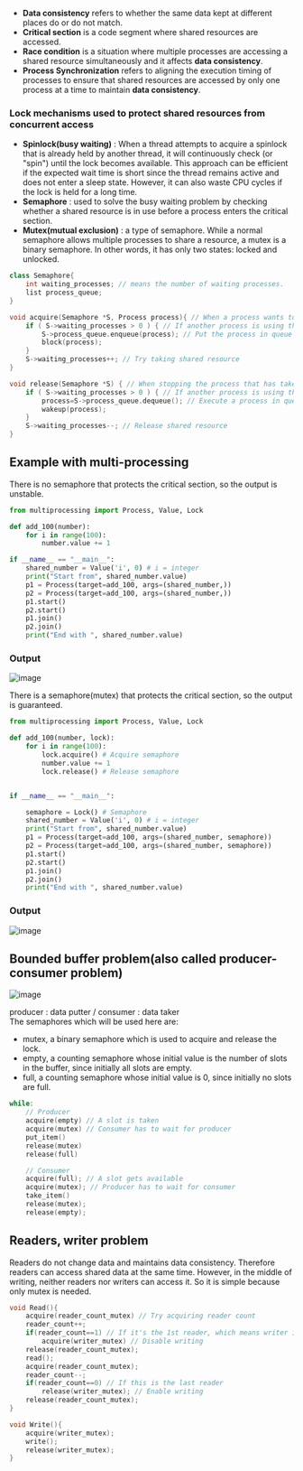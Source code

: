 - **Data consistency** refers to whether the same data kept at different places do or do not match. 
- **Critical section** is a code segment where shared resources are accessed.
- **Race condition** is a situation where multiple processes are accessing a shared resource simultaneously and it affects **data consistency**.
- **Process Synchronization** refers to aligning the execution timing of processes to ensure that shared resources are accessed by only one process at a time to maintain **data consistency**.

### Lock mechanisms used to protect shared resources from concurrent access
- **Spinlock(busy waiting)** : When a thread attempts to acquire a spinlock that is already held by another thread, it will continuously check (or "spin") until the lock becomes available. This approach can be efficient if the expected wait time is short since the thread remains active and does not enter a sleep state. However, it can also waste CPU cycles if the lock is held for a long time.
- **Semaphore** : used to solve the busy waiting problem by checking whether a shared resource is in use before a process enters the critical section.
- **Mutex(mutual exclusion)** : a type of semaphore. While a normal semaphore allows multiple processes to share a resource, a mutex is a binary semaphore. In other words, it has only two states: locked and unlocked.

~~~c++
class Semaphore{
	int waiting_processes; // means the number of waiting processes.
	list process_queue;
}

void acquire(Semaphore *S, Process process){ // When a process wants to take shared resource 
    if ( S->waiting_processes > 0 ) { // If another process is using the shared resource.
        S->process_queue.enqueue(process); // Put the process in queue
        block(process);
    }
    S->waiting_processes++; // Try taking shared resource
}

void release(Semaphore *S) { // When stopping the process that has taken the resource
    if ( S->waiting_processes > 0 ) { // If another process is using the shared resource.
        process=S->process_queue.dequeue(); // Execute a process in queue
        wakeup(process);
    }
    S->waiting_processes--; // Release shared resource
}
~~~

## Example with multi-processing
There is no semaphore that protects the critical section, so the output is unstable.
~~~python
from multiprocessing import Process, Value, Lock

def add_100(number):
    for i in range(100):
        number.value += 1

if __name__ == "__main__":
    shared_number = Value('i', 0) # i = integer
    print("Start from", shared_number.value)
    p1 = Process(target=add_100, args=(shared_number,))
    p2 = Process(target=add_100, args=(shared_number,))
    p1.start()
    p2.start()
    p1.join()
    p2.join()
    print("End with ", shared_number.value)
~~~
### Output
![image](https://user-images.githubusercontent.com/67142421/177394795-d4fc8ac8-d465-4f08-b00b-40202a48e261.png)

There is a semaphore(mutex) that protects the critical section, so the output is guaranteed.
~~~python
from multiprocessing import Process, Value, Lock

def add_100(number, lock):
    for i in range(100):
        lock.acquire() # Acquire semaphore
        number.value += 1
        lock.release() # Release semaphore


if __name__ == "__main__":

    semaphore = Lock() # Semaphore
    shared_number = Value('i', 0) # i = integer
    print("Start from", shared_number.value)
    p1 = Process(target=add_100, args=(shared_number, semaphore))
    p2 = Process(target=add_100, args=(shared_number, semaphore))
    p1.start()
    p2.start()
    p1.join()
    p2.join()
    print("End with ", shared_number.value)
~~~
### Output
![image](https://user-images.githubusercontent.com/67142421/177388487-051bd0f0-e5ea-4242-9278-a97af7899ca5.png)

## Bounded buffer problem(also called producer-consumer problem)
![image](https://github.com/vacu9708/Fundamental-knowledge/assets/67142421/96cf93d8-74ea-4347-abf5-6fef6e22ab79)

producer : data putter / consumer : data taker<br>
The semaphores which will be used here are:
- mutex, a binary semaphore which is used to acquire and release the lock.
- empty, a counting semaphore whose initial value is the number of slots in the buffer, since initially all slots are empty.
- full, a counting semaphore whose initial value is 0, since initially no slots are full.

~~~c++
while:
	// Producer
	acquire(empty) // A slot is taken
	acquire(mutex) // Consumer has to wait for producer
	put_item()
	release(mutex)
	release(full)

	// Consumer
	acquire(full); // A slot gets available
	acquire(mutex); // Producer has to wait for consumer
	take_item()
	release(mutex);
	release(empty);
~~~

## Readers, writer problem
Readers do not change data and maintains data consistency. Therefore readers can access shared data at the same time.<nt>
However, in the middle of writing, neither readers nor writers can access it. So it is simple because only mutex is needed.<br>

~~~c++
void Read(){
	acquire(reader_count_mutex) // Try acquiring reader count
	reader_count++;
	if(reader_count==1) // If it's the 1st reader, which means writer is off
		acquire(writer_mutex) // Disable writing
	release(reader_count_mutex);
	read();
	acquire(reader_count_mutex);
	reader_count--;
	if(reader_count==0) // If this is the last reader
		release(writer_mutex); // Enable writing
	release(reader_count_mutex);
}

void Write(){
	acquire(writer_mutex);
	write();
	release(writer_mutex);
}
~~~
